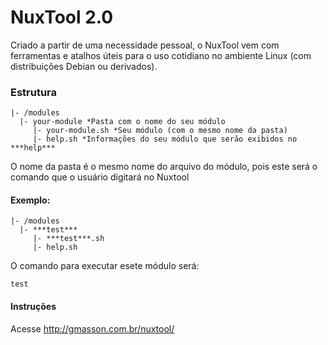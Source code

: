 # NuxTool 2.0
Criado a partir de uma necessidade pessoal, o NuxTool vem com ferramentas e atalhos úteis para o uso cotidiano no ambiente Linux (com distribuições Debian ou derivados).

### Estrutura

```
|- /modules
  |- your-module *Pasta com o nome do seu módulo
     |- your-module.sh *Seu módulo (com o mesmo nome da pasta)
     |- help.sh *Informações do seu módulo que serão exibidos no ***help***
```

O nome da pasta é o mesmo nome do arquivo do módulo, pois este será o comando que o usuário digitará no Nuxtool
#### Exemplo:

```
|- /modules
  |- ***test***
     |- ***test***.sh
     |- help.sh
```
O comando para executar esete módulo será:
```
test
```


#### Instruções
Acesse <http://gmasson.com.br/nuxtool/>
